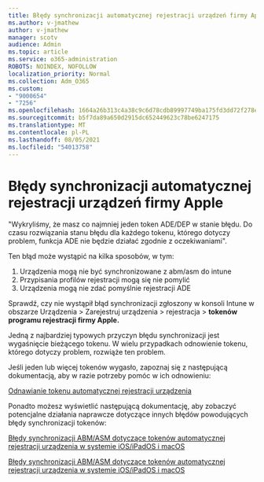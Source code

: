 ```yaml
---
title: Błędy synchronizacji automatycznej rejestracji urządzeń firmy Apple
ms.author: v-jmathew
author: v-jmathew
manager: scotv
audience: Admin
ms.topic: article
ms.service: o365-administration
ROBOTS: NOINDEX, NOFOLLOW
localization_priority: Normal
ms.collection: Adm_O365
ms.custom:
- "9000654"
- "7256"
ms.openlocfilehash: 1664a26b313c4a38c9c6d78cdb89997749ba175fd3dd72f278e99bbd50b0ee84
ms.sourcegitcommit: b5f7da89a650d2915dc652449623c78be6247175
ms.translationtype: MT
ms.contentlocale: pl-PL
ms.lasthandoff: 08/05/2021
ms.locfileid: "54013758"
---
```

# <a name="apple-automatic-device-enrollment-sync-errors"></a>Błędy synchronizacji automatycznej rejestracji urządzeń firmy Apple

"Wykryliśmy, że masz co najmniej jeden token ADE/DEP w stanie błędu. Do czasu rozwiązania stanu błędu dla każdego tokenu, którego dotyczy problem, funkcja ADE nie będzie działać zgodnie z oczekiwaniami".

Ten błąd może wystąpić na kilka sposobów, w tym:

1. Urządzenia mogą nie być synchronizowane z abm/asm do intune
2. Przypisania profilów rejestracji mogą się nie pomylić
3. Urządzenia mogą nie zdać pomyślnie rejestracji ADE

Sprawdź, czy nie wystąpił błąd synchronizacji zgłoszony w konsoli Intune w obszarze Urządzenia > Zarejestruj urządzenia > rejestracja > **tokenów programu rejestracji firmy Apple.**

Jedną z najbardziej typowych przyczyn błędu synchronizacji jest wygaśnięcie bieżącego tokenu. W wielu przypadkach odnowienie tokenu, którego dotyczy problem, rozwiąże ten problem.

Jeśli jeden lub więcej tokenów wygasło, zapoznaj się z następującą dokumentacją, aby w razie potrzeby pomóc w ich odnowieniu:

[Odnawianie tokenu automatycznej rejestracji urządzenia](https://docs.microsoft.com/mem/intune/enrollment/device-enrollment-program-enroll-ios#renew-an-automated-device-enrollment-token)

Ponadto możesz wyświetlić następującą dokumentację, aby zobaczyć potencjalne działania naprawcze dotyczące innych błędów powodujących błędy synchronizacji tokenów:

[Błędy synchronizacji ABM/ASM dotyczące tokenów automatycznej rejestracji urządzenia w systemie iOS/iPadOS i macOS](https://docs.microsoft.com/mem/intune/enrollment/troubleshoot-ios-enrollment-errors#sync-token-errors-between-intune-and-ade-dep)







[Błędy synchronizacji ABM/ASM dotyczące tokenów automatycznej rejestracji urządzenia w systemie iOS/iPadOS i macOS](https://docs.microsoft.com/mem/intune/enrollment/troubleshoot-ios-enrollment-errors#resolutions-when-syncing-tokens-between-intune-and-abmasm-for-automated-device-enrollment)
